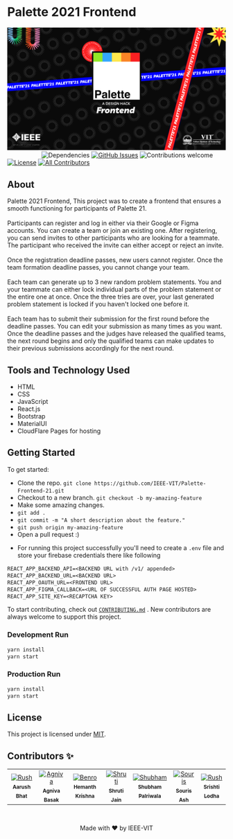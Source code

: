 # Palette 2021 Frontend

![Banner](src/assets/title.png)
&nbsp;&nbsp;&nbsp;&nbsp;&nbsp;&nbsp;&nbsp;&nbsp;&nbsp;&nbsp;&nbsp;&nbsp;&nbsp;&nbsp;&nbsp;&nbsp;&nbsp;&nbsp;&nbsp;
![Dependencies](https://img.shields.io/badge/dependencies-up%20to%20date-brightgreen.svg?style=flat-square)
[![GitHub Issues](https://img.shields.io/github/issues/aryan9600/IEEE-CTF-Questions.svg)](https://github.com/IEEE-VIT/Palette-Frontend-21/issues)
![Contributions welcome](https://img.shields.io/badge/contributions-welcome-orange.svg?style=flat-square)
[![License](https://img.shields.io/badge/license-MIT-blue.svg?style=flat-square)](https://opensource.org/licenses/MIT)
[![All Contributors](https://img.shields.io/badge/all_contributors-7-yellow.svg?style=flat-square)](#contributors-)

## About

Palette 2021 Frontend, This project was to create a frontend that ensures a smooth functioning for participants of Palette 21.<br/><br/>
Participants can register and log in either via their Google or Figma accounts.
You can create a team or join an existing one. After registering, you can send invites to other participants who are looking for a teammate. The participant who received the invite can either accept or reject an invite.<br/><br/>
Once the registration deadline passes, new users cannot register. Once the team formation deadline passes, you cannot change your team.<br/><br/>
Each team can generate up to 3 new random problem statements. You and your teammate can either lock individual parts of the problem statement or the entire one at once. Once the three tries are over, your last generated problem statement is locked if you haven't locked one before it.<br/><br/>
Each team has to submit their submission for the first round before the deadline passes. You can edit your submission as many times as you want. Once the deadline passes and the judges have released the qualified teams, the next round begins and only the qualified teams can make updates to their previous submissions accordingly for the next round.<br/>

## Tools and Technology Used

- HTML
- CSS
- JavaScript
- React.js
- Bootstrap
- MaterialUI
- CloudFlare Pages for hosting

## Getting Started

To get started:

-   Clone the repo.
    `git clone https://github.com/IEEE-VIT/Palette-Frontend-21.git`
-   Checkout to a new branch.
    `git checkout -b my-amazing-feature`
-   Make some amazing changes.
-   `git add .`
-   `git commit -m "A short description about the feature."`
-   `git push origin my-amazing-feature`
-   Open a pull request :)

*   For running this project successfully you'll need to create a `.env` file and store your firebase credentials there like following

```
REACT_APP_BACKEND_API=<BACKEND URL with /v1/ appended>
REACT_APP_BACKEND_URL=<BACKEND URL>
REACT_APP_OAUTH_URL=<FRONTEND URL>
REACT_APP_FIGMA_CALLBACK=<URL OF SUCCESSFUL AUTH PAGE HOSTED>
REACT_APP_SITE_KEY=<RECAPTCHA KEY>
```

To start contributing, check out [`CONTRIBUTING.md`](https://github.com/IEEE-VIT/Palette-Frontend-21/blob/main/CONTRIBUTING.md) . New contributors are always welcome to support this project.


### Development Run

```shell
yarn install
yarn start
```

### Production Run

```shell
yarn install
yarn start
```
## License

This project is licensed under [MIT](https://github.com/IEEE-VIT/Palette-Frontend-21/blob/main/LICENSE).

## Contributors ✨

<table>
	<tr>
    <td align="center">
    		<a href="https://github.com/r-ush"><img src="https://avatars.githubusercontent.com/r-ush" width="100px;" alt="Rush"/><br /><sub><b>Aarush Bhat</b></sub></a>
    	</td>
    <td align="center">
    		<a href="https://github.com/agnivabasak"><img src="https://avatars.githubusercontent.com/u/59768167?v=4" width="100px;" alt="Agniva"/><br /><sub><b>Agniva Basak</b></sub></a>
    	</td>
    <td align="center">
			<a href="https://github.com/DarthBenro008"><img src="https://avatars.githubusercontent.com/u/31009634?v=4" width="100px;" alt="Benro"/><br /><sub><b>Hemanth Krishna</b></sub></a>
		</td>
    <td align="center">
			<a href="https://github.com/CyberneTech"><img src="https://avatars.githubusercontent.com/u/62790233?v=4" width="100px;" alt="Shruti"/><br /><sub><b>Shruti Jain</b></sub></a>
		</td>
    <td align="center">
			<a href="https://github.com/ShubhamPalriwala"><img src="https://avatars.githubusercontent.com/u/55556994?v=4" width="100px;" alt="Shubham"/><br /><sub><b>Shubham Palriwala</b></sub></a>
		</td>
		<td align="center">
			<a href="https://github.com/souris-dev"><img src="https://avatars.githubusercontent.com/u/5001953?v=4" width="100px;" alt="Souris"/><br /><sub><b>Souris Ash</b></sub></a>
		</td>
    	<td align="center">
    		<a href="https://github.com/Srish-tii"><img src="https://avatars.githubusercontent.com/u/64086884?s=64&v=4" width="100px;" alt="Rush"/><br /><sub><b>Srishti Lodha</b></sub></a>
    	</td>
    </tr>

</table>

<br />

<p align="center">Made with ❤ by IEEE-VIT</p>
